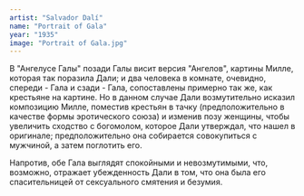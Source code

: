 ```yaml
---
artist: "Salvador Dalí"
name: "Portrait of Gala"
year: "1935"
image: "Portrait of Gala.jpg"
---
```


В "Ангелусе Галы" позади Галы висит версия "Ангелов", картины Милле, которая так поразила Дали; и два человека в комнате, очевидно, спереди - Гала и сзади - Гала, сопоставлены примерно так же, как крестьяне на картине. Но в данном случае Дали возмутительно исказил композицию Милле, поместив крестьян в тачку (предположительно в качестве формы эротического союза) и изменив позу женщины, чтобы увеличить сходство с богомолом, которое Дали утверждал, что нашел в оригинале; предположительно она собирается совокупиться с мужчиной, а затем поглотить его.

Напротив, обе Гала выглядят спокойными и невозмутимыми, что, возможно, отражает убежденность Дали в том, что она была его спасительницей от сексуального смятения и безумия.

